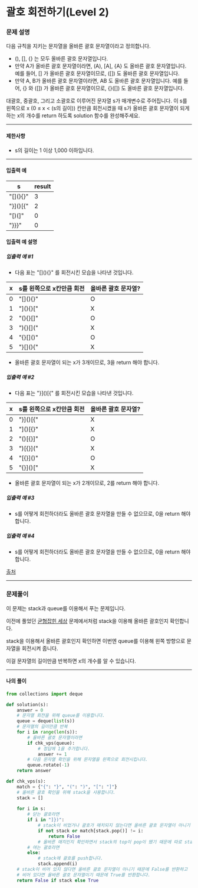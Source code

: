 # 괄호 회전하기(Level 2)

### 문제 설명

다음 규칙을 지키는 문자열을 올바른 괄호 문자열이라고 정의합니다.

* (), \[\], {} 는 모두 올바른 괄호 문자열입니다.
* 만약 A가 올바른 괄호 문자열이라면, (A), \[A\], {A} 도 올바른 괄호 문자열입니다. 예를 들어, \[\] 가 올바른 괄호 문자열이므로, (\[\]) 도 올바른 괄호 문자열입니다.
* 만약 A, B가 올바른 괄호 문자열이라면, AB 도 올바른 괄호 문자열입니다. 예를 들어, {} 와 (\[\]) 가 올바른 괄호 문자열이므로, {}(\[\]) 도 올바른 괄호 문자열입니다.

대괄호, 중괄호, 그리고 소괄호로 이루어진 문자열 s가 매개변수로 주어집니다. 이 s를 왼쪽으로 x (0 ≤ x < (s의 길이)) 칸만큼 회전시켰을 때 s가 올바른 괄호 문자열이 되게 하는 x의 개수를 return 하도록 solution 함수를 완성해주세요.

---

#### 제한사항

* s의 길이는 1 이상 1,000 이하입니다.

---

#### 입출력 예

|s|	result|
|-|-|
|"\[\](){}"|	3|
|"}\]()\[{"|	2|
|"\[)(\]"|	0|
|"}}}"|	0|

#### 입출력 예 설명

##### 입출력 예 #1

* 다음 표는 "\[\](){}" 를 회전시킨 모습을 나타낸 것입니다.

|x|	s를 왼쪽으로 x칸만큼 회전|	올바른 괄호 문자열?|
|-|-|-|
|0|	"\[\](){}"|	O|
|1|	"\](){}\["|	X|
|2|	"(){}\[\]"|	O|
|3|	"){}\[\]("|	X|
|4|	"{}\[\]()"|	O|
|5|	"}\[\](){"|	X|

* 올바른 괄호 문자열이 되는 x가 3개이므로, 3을 return 해야 합니다.

##### 입출력 예 #2

* 다음 표는 "}\]()\[{" 를 회전시킨 모습을 나타낸 것입니다.

|x|	s를 왼쪽으로 x칸만큼 회전|	올바른 괄호 문자열?|
|-|-|-|
|0|	"}\]()\[{"|	X|
|1|	"\]()\[{}"|	X|
|2|	"()\[{}\]"|	O|
|3|	")\[{}\]("|	X|
|4|	"\[{}\]()"|	O|
|5|	"{}\]()\["|	X|

* 올바른 괄호 문자열이 되는 x가 2개이므로, 2를 return 해야 합니다.

##### 입출력 예 #3

* s를 어떻게 회전하더라도 올바른 괄호 문자열을 만들 수 없으므로, 0을 return 해야 합니다.

##### 입출력 예 #4

* s를 어떻게 회전하더라도 올바른 괄호 문자열을 만들 수 없으므로, 0을 return 해야 합니다.

[출처](https://programmers.co.kr/learn/courses/30/lessons/76502)

---

### 문제풀이

이 문제는 stack과 queue를 이용해서 푸는 문제입니다.   

이전에 풀었던 [균형잡힌 세상](https://github.com/flip1945/TIL/blob/main/Algorithm/Data%20Structure/BOJ_%EA%B7%A0%ED%98%95%EC%9E%A1%ED%9E%8C%20%EC%84%B8%EC%83%81.md) 문제에서처럼 stack을 이용해 올바른 괄호인지 확인합니다.   

stack을 이용해서 올바른 괄호인지 확인하면 이번엔 queue를 이용해 왼쪽 방향으로 문자열을 회전시켜 줍니다.

이걸 문자열의 길이만큼 반복하면 x의 개수를 알 수 있습니다.

---

#### 나의 풀이

~~~python
from collections import deque

def solution(s):
    answer = 0
    # 문자열 회전을 위해 queue를 이용합니다.
    queue = deque(list(s))
    # 문자열의 길이만큼 반복
    for i in range(len(s)):
        # 올바른 괄호 문자열이라면
        if chk_vps(queue):
            # 정답에 1을 추가합니다.
            answer += 1
        # 다음 문자열 확인을 위해 문자열을 왼쪽으로 회전시킵니다.
        queue.rotate(-1)
    return answer

def chk_vps(s):
    match = {"{": "}", "(": ")", "[": "]"}
    # 올바른 괄호 확인을 위해 stack을 사용합니다.
    stack = []
    
    for i in s:
        # 닫는 괄호라면
        if i in "]})":
            # stack이 비었거나 괄호가 매치되지 않는다면 올바른 괄호 문자열이 아니기 때문에 False를 반환합니다.
            if not stack or match[stack.pop()] != i:
                return False
            # 올바른 매치인지 확인하면서 stack의 top이 pop이 됐기 때문에 따로 stack을 pop하지 않습니다.
        # 여는 괄호라면
        else:
            # stack에 괄호를 push합니다.
            stack.append(i)
    # stack이 비어 있지 않다면 올바른 괄호 문자열이 아니기 때문에 False를 반환하고
    # 비어 있다면 올바른 괄호 문자열이기 때문에 True를 반환합니다.
    return False if stack else True
~~~
